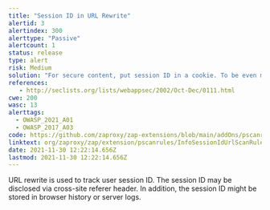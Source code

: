 ```yaml
---
title: "Session ID in URL Rewrite"
alertid: 3
alertindex: 300
alerttype: "Passive"
alertcount: 1
status: release
type: alert
risk: Medium
solution: "For secure content, put session ID in a cookie. To be even more secure consider using a combination of cookie and URL rewrite."
references:
   - http://seclists.org/lists/webappsec/2002/Oct-Dec/0111.html
cwe: 200
wasc: 13
alerttags: 
  - OWASP_2021_A01
  - OWASP_2017_A03
code: https://github.com/zaproxy/zap-extensions/blob/main/addOns/pscanrules/src/main/java/org/zaproxy/zap/extension/pscanrules/InfoSessionIdUrlScanRule.java
linktext: org/zaproxy/zap/extension/pscanrules/InfoSessionIdUrlScanRule.java
date: 2021-11-30 12:22:14.656Z
lastmod: 2021-11-30 12:22:14.656Z
---
```

URL rewrite is used to track user session ID. The session ID may be disclosed via cross-site referer header. In addition, the session ID might be stored in browser history or server logs.
